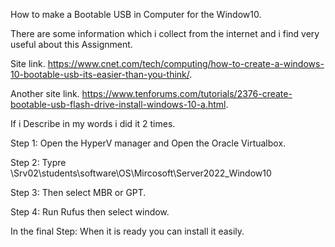 How to make a Bootable USB in Computer for the Window10.


There are some information which i collect from the internet and i find very useful about this Assignment.


Site link.
https://www.cnet.com/tech/computing/how-to-create-a-windows-10-bootable-usb-its-easier-than-you-think/.

Another site link.
https://www.tenforums.com/tutorials/2376-create-bootable-usb-flash-drive-install-windows-10-a.html.


If i Describe in my words i did it 2 times.


Step 1: Open the HyperV manager and Open the Oracle Virtualbox.

Step 2: Typre \\Srv02\students\software\OS\Mircosoft\Server2022_Window10


Step 3: Then select MBR or GPT.


Step 4: Run Rufus then select window.


In the final Step: When it is ready you can install it easily.
